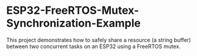 # ESP32-FreeRTOS-Mutex-Synchronization-Example
This project demonstrates how to safely share a resource (a string buffer) between two concurrent tasks on an ESP32 using a FreeRTOS mutex.
